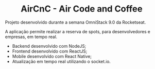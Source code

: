 <h1 align = "center"> AirCnC - Air Code and Coffee </h1>

Projeto desenvolvido durante a semana OmniStack 9.0 da Rocketseat.

A aplicação permite realizar a reserva de spots, para desenvolvedores e empresas, em tempo real.

- Backend desenvolvido com NodeJS;
- Frontend desenvolvido com ReactJS;
- Mobile desenvolvido com React Native;
- Atualização em tempo real utilizando o socket.io.
